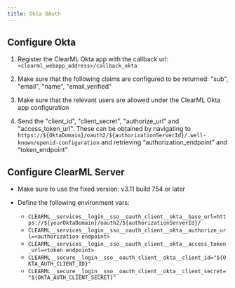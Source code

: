 ```yaml
---
title: Okta OAuth 
---
```


## Configure Okta

1. Register the ClearML Okta app with the callback url: `<clearml_webapp_address>/callback_okta`

1. Make sure that the following claims are configured to be returned: "sub", "email", "name", "email_verified"

1. Make sure that the relevant users are allowed under the ClearML Okta app configuration

1. Send the "client_id", "client_secret", "authorize_url" and "access_token_url". These can be obtained by navigating to 
  `https://${OktaDomain}/oauth2/${authorizationServerId}/.well-known/openid-configuration` and retrieving “authorization_endpoint” and “token_endpoint”

## Configure ClearML Server 

* Make sure to use the fixed version: v3.11 build 754 or later

* Define the following environment vars:

  * `CLEARML__services__login__sso__oauth_client__okta__base_url=https://${yourOktaDomain}/oauth2/${authorizationServerId}/`
  * `CLEARML__services__login__sso__oauth_client__okta__authorize_url=<authorization endpoint>`
  * `CLEARML__services__login__sso__oauth_client__okta__access_token_url=<token endpoint>`
  * `CLEARML__secure__login__sso__oauth_client__okta__client_id="${OKTA_AUTH_CLIENT_ID}"`
  * `CLEARML__secure__login__sso__oauth_client__okta__client_secret="${OKTA_AUTH_CLIENT_SECRET}"`